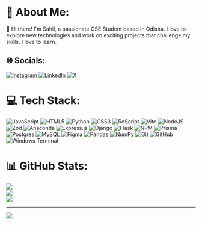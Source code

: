 # 💫 About Me:
👋 Hi there! I'm Sahil, a passionate CSE Student based in Odisha. I love to explore new technologies and work on exciting projects that challenge my skills. I love to learn.


## 🌐 Socials:
[![Instagram](https://img.shields.io/badge/Instagram-%23E4405F.svg?logo=Instagram&logoColor=white)](https://instagram.com/Alex.exclusive.159) [![LinkedIn](https://img.shields.io/badge/LinkedIn-%230077B5.svg?logo=linkedin&logoColor=white)](https://linkedin.com/in/https://www.linkedin.com/in/sahil-aftab-70870825b/) [![X](https://img.shields.io/badge/X-black.svg?logo=X&logoColor=white)](https://x.com/aftabsahil2003) 

# 💻 Tech Stack:
![JavaScript](https://img.shields.io/badge/javascript-%23323330.svg?style=flat&logo=javascript&logoColor=%23F7DF1E) ![HTML5](https://img.shields.io/badge/html5-%23E34F26.svg?style=flat&logo=html5&logoColor=white) ![Python](https://img.shields.io/badge/python-3670A0?style=flat&logo=python&logoColor=ffdd54) ![CSS3](https://img.shields.io/badge/css3-%231572B6.svg?style=flat&logo=css3&logoColor=white) ![ReScript](https://img.shields.io/badge/rescript-%2314162c?style=flat&logo=rescript&logoColor=e34c4c) ![Vite](https://img.shields.io/badge/vite-%23646CFF.svg?style=flat&logo=vite&logoColor=white) ![NodeJS](https://img.shields.io/badge/node.js-6DA55F?style=flat&logo=node.js&logoColor=white) ![Zod](https://img.shields.io/badge/zod-%233068b7.svg?style=flat&logo=zod&logoColor=white) ![Anaconda](https://img.shields.io/badge/Anaconda-%2344A833.svg?style=flat&logo=anaconda&logoColor=white) ![Express.js](https://img.shields.io/badge/express.js-%23404d59.svg?style=flat&logo=express&logoColor=%2361DAFB) ![Django](https://img.shields.io/badge/django-%23092E20.svg?style=flat&logo=django&logoColor=white) ![Flask](https://img.shields.io/badge/flask-%23000.svg?style=flat&logo=flask&logoColor=white) ![NPM](https://img.shields.io/badge/NPM-%23CB3837.svg?style=flat&logo=npm&logoColor=white) ![Prisma](https://img.shields.io/badge/Prisma-3982CE?style=flat&logo=Prisma&logoColor=white) ![Postgres](https://img.shields.io/badge/postgres-%23316192.svg?style=flat&logo=postgresql&logoColor=white) ![MySQL](https://img.shields.io/badge/mysql-4479A1.svg?style=flat&logo=mysql&logoColor=white) ![Figma](https://img.shields.io/badge/figma-%23F24E1E.svg?style=flat&logo=figma&logoColor=white) ![Pandas](https://img.shields.io/badge/pandas-%23150458.svg?style=flat&logo=pandas&logoColor=white) ![NumPy](https://img.shields.io/badge/numpy-%23013243.svg?style=flat&logo=numpy&logoColor=white) ![Git](https://img.shields.io/badge/git-%23F05033.svg?style=flat&logo=git&logoColor=white) ![GitHub](https://img.shields.io/badge/github-%23121011.svg?style=flat&logo=github&logoColor=white) ![Windows Terminal](https://img.shields.io/badge/Windows%20Terminal-%234D4D4D.svg?style=flat&logo=windows-terminal&logoColor=white)
# 📊 GitHub Stats:
![](https://github-readme-stats.vercel.app/api?username=AftabSahil&theme=dracula&hide_border=false&include_all_commits=false&count_private=false)<br/>
![](https://github-readme-streak-stats.herokuapp.com/?user=AftabSahil&theme=dracula&hide_border=false)<br/>
![](https://github-readme-stats.vercel.app/api/top-langs/?username=AftabSahil&theme=dracula&hide_border=false&include_all_commits=false&count_private=false&layout=compact)

---
[![](https://visitcount.itsvg.in/api?id=AftabSahil&icon=0&color=0)](https://visitcount.itsvg.in)

<!-- Proudly created with GPRM ( https://gprm.itsvg.in ) -->
